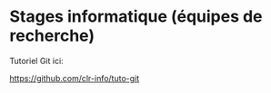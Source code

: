 # Stages informatique (équipes de recherche)

Tutoriel Git ici:

https://github.com/clr-info/tuto-git


